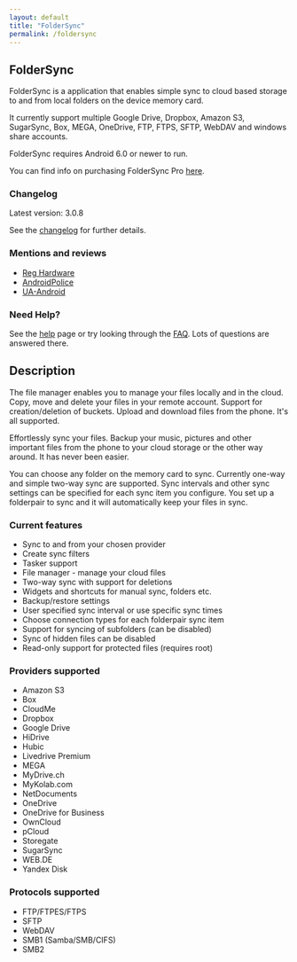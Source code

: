 ```yaml
---
layout: default
title: "FolderSync"
permalink: /foldersync
---
```


## FolderSync
FolderSync is a application that enables simple sync to cloud based storage to and from local folders on the device memory card. 

It currently support multiple Google Drive, Dropbox, Amazon S3, SugarSync, Box, MEGA, OneDrive, FTP, FTPS, SFTP, WebDAV and windows share accounts. 

FolderSync requires Android 6.0 or newer to run.

You can find info on purchasing FolderSync Pro [here](/foldersync/purchase).
    
### Changelog
Latest version: 3.0.8

See the [changelog](/foldersync/changelog) for further details.

### Mentions and reviews

* [Reg Hardware](http://www.reghardware.com/2012/06/26/app_of_the_week_android_foldersync/)
* [AndroidPolice](http://www.androidpolice.com/2012/05/29/foldersync-is-an-amazingly-powerful-syncing-utility-with-ocd-level-controls/)
* [UA-Android](http://ua-android.com/en/2012/01/24/foldersync-sinhronizatsiya-android-pristroyi-z-hmarami/)

### Need Help?
See the [help](/foldersync/help) page or try looking through the [FAQ](/foldersync/faq). Lots of questions are answered there.

## Description

The file manager enables you to manage your files locally and in the cloud. Copy, move and delete  your files in your remote account. Support for creation/deletion of buckets. Upload and download files from the phone. It's all supported.

Effortlessly sync your files. Backup your music, pictures and other important files from the phone to your cloud storage or the other way around. It has never been easier. 

You can choose any folder on the memory card to sync. Currently one-way and simple two-way sync are supported. 
Sync intervals and other sync settings can be specified for each sync item you configure. You set up a folderpair to sync and it will automatically keep your files in sync. 

### Current features 

* Sync to and from your chosen provider 
* Create sync filters 
* Tasker support 
* File manager - manage your cloud files 
* Two-way sync with support for deletions 
* Widgets and shortcuts for manual sync, folders etc.
* Backup/restore settings 
* User specified sync interval or use specific sync times 
* Choose connection types for each folderpair sync item 
* Support for syncing of subfolders (can be disabled) 
* Sync of hidden files can be disabled
* Read-only support for protected files (requires root)

### Providers supported 

* Amazon S3
* Box
* CloudMe
* Dropbox
* Google Drive 
* HiDrive
* Hubic 
* Livedrive Premium
* MEGA
* MyDrive.ch 
* MyKolab.com
* NetDocuments 
* OneDrive
* OneDrive for Business
* OwnCloud
* pCloud
* Storegate
* SugarSync
* WEB.DE
* Yandex Disk

### Protocols supported

* FTP/FTPES/FTPS 
* SFTP 
* WebDAV
* SMB1 (Samba/SMB/CIFS)
* SMB2
